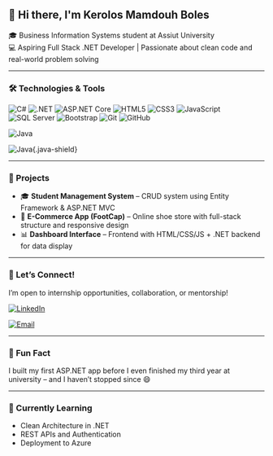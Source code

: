 ## 👋 Hi there, I'm **Kerolos Mamdouh Boles**  
🎓 Business Information Systems student at Assiut University  
💻 Aspiring Full Stack .NET Developer | Passionate about clean code and real-world problem solving

---

### 🛠️ Technologies & Tools  
<!-- الشارات الحالية -->
![C#](https://img.shields.io/badge/-C%23-239120?style=flat&logo=c-sharp&logoColor=white)
![.NET](https://img.shields.io/badge/-.NET-512BD4?style=flat&logo=dotnet&logoColor=white)
![ASP.NET Core](https://img.shields.io/badge/ASP.NET_Core-512BD4?style=flat&logo=dotnet&logoColor=white)
![HTML5](https://img.shields.io/badge/HTML5-E34F26?style=flat&logo=html5&logoColor=white)
![CSS3](https://img.shields.io/badge/CSS3-1572B6?style=flat&logo=css3&logoColor=white)
![JavaScript](https://img.shields.io/badge/JavaScript-F7DF1E?style=flat&logo=javascript&logoColor=black)
![SQL Server](https://img.shields.io/badge/SQL_Server-CC2927?style=flat&logo=microsoft-sql-server&logoColor=white)
![Bootstrap](https://img.shields.io/badge/Bootstrap-563D7C?style=flat&logo=bootstrap&logoColor=white)
![Git](https://img.shields.io/badge/Git-F05032?style=flat&logo=git&logoColor=white)
![GitHub](https://img.shields.io/badge/GitHub-181717?style=flat&logo=github&logoColor=white)

<!-- أضف Java -->
![Java](https://img.shields.io/badge/Java-ED8B00?style=flat&logo=java&logoColor=white)

<!-- لتكبير الشارات كلها أو Java فقط -->
<style>
  img.shield {
    height: 36px; /* الحجم الأصلي غالبًا 20-24px، زودها أكبر */
  }
  /* أو تكبير Java فقط */
  img.java-shield {
    height: 36px;
  }
</style>

<!-- ثم أضف class للشارة الخاصة بجافا -->
![Java](https://img.shields.io/badge/Java-ED8B00?style=flat&logo=java&logoColor=white){.java-shield}


---

### 📂 Projects
- 🎓 **Student Management System** – CRUD system using Entity Framework & ASP.NET MVC  
- 🛒 **E-Commerce App (FootCap)** – Online shoe store with full-stack structure and responsive design  
- 📊 **Dashboard Interface** – Frontend with HTML/CSS/JS + .NET backend for data display

---

### 🤝 Let’s Connect!
I’m open to internship opportunities, collaboration, or mentorship!  

[![LinkedIn](https://img.shields.io/badge/LinkedIn-0077B5?style=flat&logo=linkedin&logoColor=white)](https://www.linkedin.com/in/kerolos-mmdouh/) 

[![Email](https://img.shields.io/badge/Email-D14836?style=flat&logo=gmail&logoColor=white)](mailto:Kerolosmmdouh3@gmail.com)

---

### 🎯 Fun Fact  
I built my first ASP.NET app before I even finished my third year at university – and I haven’t stopped since 😄

---

### 🧠 Currently Learning
- Clean Architecture in .NET  
- REST APIs and Authentication  
- Deployment to Azure
